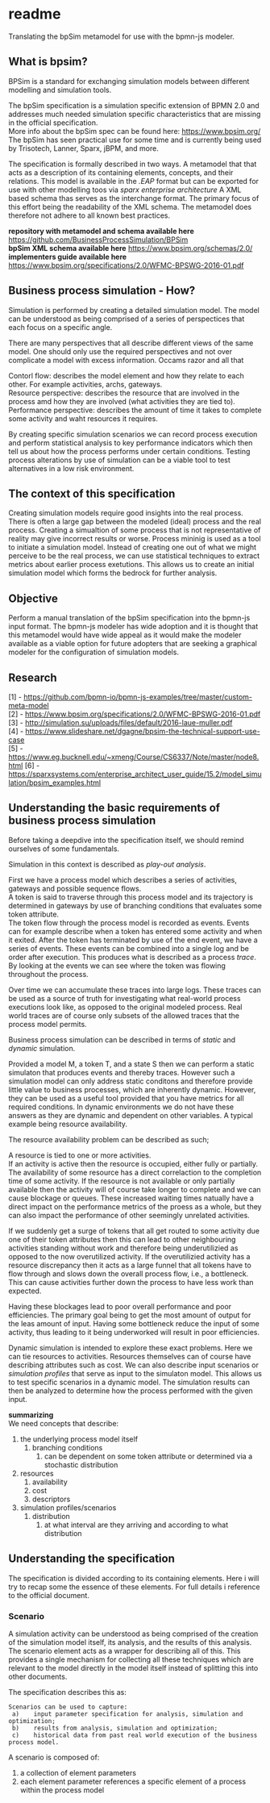 # readme

Translating the bpSim metamodel for use with the bpmn-js modeler.
## What is bpsim?

BPSim is a standard for exchanging simulation models between different modelling and simulation tools.

The bpSim specification is a simulation specific extension of BPMN 2.0 and addresses much needed simulation specific characteristics that are missing in the official specification.  
More info about the bpSim spec can be found here: https://www.bpsim.org/  
The bpSim has seen practical use for some time and is currently being used by Trisotech, Lanner, Sparx, jBPM, and more.  


The specification is formally described in two ways. 
A metamodel that that acts as a description of its containing elements, concepts, and their relations. This model is available in the *.EAP* format but can be exported for use with other modelling toos via *sparx enterprise architecture*
A XML based schema thas serves as the interchange format. The primary focus of this effort being the readability of the XML schema. The metamodel does therefore not adhere to all known best practices.  


**repository with metamodel and schema available here** https://github.com/BusinessProcessSimulation/BPSim   
**bpSim XML schema available here** https://www.bpsim.org/schemas/2.0/  
**implementers guide available here** https://www.bpsim.org/specifications/2.0/WFMC-BPSWG-2016-01.pdf  


## Business process simulation - How?
Simulation is performed by creating a detailed simulation model. The model can be understood as being comprised of a series of perspectices that each focus on a specific angle.  

There are many perspectives that all describe different views of the same model. One should only use the required perspectives and not over complicate a model with excess information. Occams razor and all that 

Contorl flow: describes the model element and how they relate to each other. For example activities, archs, gateways.  
Resource perspective: describes the resource that are involved in the process amd how they are involved (what activities they are tied to).   
Performance perspective: describes the amount of time it takes to complete some activity and waht resources it requires.  

By creating specific simulation scenarios we can record process execution and perform statistical analysis to key performance indicators which then tell us about how the process performs under certain conditions. 
Testing process alterations by use of simulation can be a viable tool to test alternatives in a low risk environment. 

## The context of this specification
Creating simulation models require good insights into the real process. There is often a large gap between the modeled (ideal) process and the real process. Creating a simualtion of some process that is not representative of reality may give incorrect results or worse.
Process mininig is used as a tool to initiate a simulation model. Instead of creating one out of what we might perceive to be the real process, we can use statistical techniques to extract metrics about earlier process exetutions. This allows us to create an initial simulation model which forms the bedrock for further analysis.

## Objective
Perform a manual translation of the bpSim specification into the bpmn-js input format. The bpmn-js modeler has wide adoption and it is thought that this metamodel would have wide appeal as it would make the modeler available as a viable option for future adopters that are seeking a graphical modeler for the configuration of simulation models.

## Research
[1] - https://github.com/bpmn-io/bpmn-js-examples/tree/master/custom-meta-model  
[2] - https://www.bpsim.org/specifications/2.0/WFMC-BPSWG-2016-01.pdf  
[3] - http://simulation.su/uploads/files/default/2016-laue-muller.pdf  
[4] - https://www.slideshare.net/dgagne/bpsim-the-technical-support-use-case  
[5] - https://www.eg.bucknell.edu/~xmeng/Course/CS6337/Note/master/node8.html
[6] - https://sparxsystems.com/enterprise_architect_user_guide/15.2/model_simulation/bpsim_examples.html

 
 

## Understanding the basic requirements of business process simulation
Before taking a deepdive into the specification itself, we should remind ourselves of some fundamentals.   

Simulation in this context is described as *play-out analysis*.

First we have a process model which describes a series of activities, gateways and possible sequence flows.  
A token is said to traverse through this process model and its trajectory is determined in gateways by use of branching conditions that evaluates some token attribute.  
The token flow through the process model is recorded as events. Events can for example describe when a token has entered some activity and when it exited. 
After the token has terminated by use of the end event, we have a series of events. These events can be combined into a single log and be order after execution.
This produces what is described as a process *trace*. By looking at the events we can see where the token was flowing throughout the process. 

Over time we can accumulate these traces into large logs. These traces can be used as a source of truth for investigating what real-world process executions look like, as opposed to the original modeled process.
Real world traces are of course only subsets of the allowed traces that the process model permits.

Business process simulation can be described in terms of *static* and *dynamic* simulation.

Provided a model M, a token T, and a state S then we can perform a static simulaton that produces events and thereby traces. However such a simulation model can only address static conditons and therefore provide little value to business processes, which are inherently dynamic.
However, they can be used as a useful tool provided that you have metrics for all required conditions. In dynamic environments we do not have these answers as they are dynamic and dependent on other variables. A typical example being resource availability.

The resource availability problem can be described as such;  

A resource is tied to one or more activities.   
If an activity is active then the resource is occupied, either fully or partially.   
The availability of some resource has a direct correlaction to the completion time of some activity.
If the resource is not available or only partially available then the activity will of course take longer to complete and we can cause blockage or queues.
These increased waiting times natually have a direct impact on the performance metrics of the proess as a whole, but they can also impact the performance of other seemingly unrelated activities.

If we suddenly get a surge of tokens that all get routed to some activity due one of their token attributes then this can lead to other neighbouring activities standing without work and therefore being underutilizied as opposed to the now overutilized activity. 
If the overutilizied activity has a resource discrepancy then it acts as a large funnel that all tokens have to flow through and slows down the overall process flow, i.e., a bottleneck. 
This can cause activities further down the process to have less work than expected.

Having these blockages lead to poor overall performance and poor efficiencies. The primary goal being to get the most amount of output for the leas amount of input. Having some bottleneck reduce the input of some activity, thus leading to it being underworked will result in poor efficiencies.

Dynamic simulation is intended to explore these exact problems. Here we can tie resources to activities. Resources themselves can of course have describing attributes such as cost. We can also describe input scenarios or *simulation profiles* that serve as input to the simulaton model.
This allows us to test specific scenarios in a dynamic model. The simulation results can then be analyzed to determine how the process performed with the given input. 


**summarizing**  
We need concepts that describe:
1. the underlying process model itself
   1. branching conditions
      1. can be dependent on some token attribute or determined via a stochastic distribution
2. resources
   1. availability
   2. cost
   3. descriptors
3. simulation profiles/scenarios
   1. distribution
      1. at what interval are they arriving and according to what distribution


## Understanding the specification
The specification is divided according to its containing elements. Here i will try to recap some the essence of these elements. For full details i reference to the official document.

### Scenario
A simulation activity can be understood as being comprised of the creation of the simulation model itself, its analysis, and the results of this analysis.
The scenario element acts as a wrapper for describing all of this. This provides a single mechanism for collecting all these techniques which are relevant to the model directly in the model itself instead of splitting this into other documents.

The specification describes this as:
```
Scenarios can be used to capture:
 a)    input parameter specification for analysis, simulation and optimization; 
 b)    results from analysis, simulation and optimization; 
 c)    historical data from past real world execution of the business process model.
```

A scenario is composed of:
1. a collection of element parameters
2. each element parameter references a specific element of a process within the process model